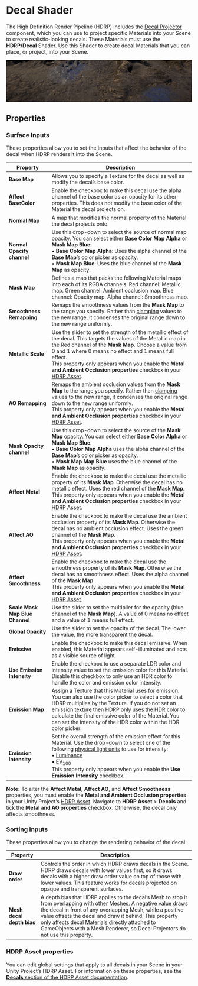 # Decal Shader

The High Definition Render Pipeline (HDRP) includes the [Decal Projector](Decal-Projector.html) component, which you can use to project specific Materials into your Scene to create realistic-looking decals. These Materials must use the **HDRP/Decal** Shader. Use this Shader to create decal Materials that you can place, or project, into your Scene.

![](Images/HDRPFeatures-DecalShader.png)

## Properties

### Surface Inputs

These properties allow you to set the inputs that affect the behavior of the decal when HDRP renders it into the Scene.

| **Property**                    | **Description**                                              |
| ------------------------------- | ------------------------------------------------------------ |
| **Base Map**                    | Allows you to specify a Texture for the decal as well as modify the decal’s base color. |
| **Affect BaseColor**            | Enable the checkbox to make this decal use the alpha channel of the base color as an opacity for its other properties. This does not modify the base color of the Material the decal projects on. |
| **Normal Map**                  | A map that modifies the normal property of the Material the decal projects onto. |
| **Normal Opacity channel**      | Use this drop-down to select the source of normal map opacity. You can select either **Base Color Map Alpha** or **Mask Map Blue**:<br />&#8226; **Base Color Map Alpha**: Uses the alpha channel of the **Base Map**’s color picker as opacity.<br />&#8226; **Mask Map Blue**: Uses the blue channel of the **Mask Map** as opacity. |
| **Mask Map**                    | Defines a map that packs the following Material maps into each of its RGBA channels. Red channel: Metallic map. Green channel: Ambient occlusion map. Blue channel: Opacity map. Alpha channel: Smoothness map. |
| **Smoothness Remapping**        | Remaps the smoothness values from the **Mask Map** to the range you specify. Rather than [clamping](https://docs.unity3d.com/ScriptReference/Mathf.Clamp.html) values to the new range, it condenses the original range down to the new range uniformly. |
| **Metallic Scale**              | Use the slider to set the strength of the metallic effect of the decal. This targets the values of the Metallic map in the Red channel of the **Mask Map**. Choose a value from 0 and 1 where 0 means no effect and 1 means full effect.<br />This property only appears when you enable the **Metal and Ambient Occlusion properties** checkbox in your [HDRP Asset](HDRP-Asset.html#Decals). |
| **AO Remapping**                | Remaps the ambient occlusion values from the **Mask Map** to the range you specify. Rather than [clamping](https://docs.unity3d.com/ScriptReference/Mathf.Clamp.html) values to the new range, it condenses the original range down to the new range uniformly.<br />This property only appears when you enable the **Metal and Ambient Occlusion properties** checkbox in your [HDRP Asset](HDRP-Asset.html#Decals). |
| **Mask Opacity channel**        | Use this drop-down to select the source of the **Mask Map** opacity. You can select either **Base Color Alpha** or **Mask Map Blue**.<br />&#8226; **Base Color Map Alpha** uses the alpha channel of the **Base Map**’s color picker as opacity.<br />&#8226; **Mask Map Map Blue** uses the blue channel of the **Mask Map** as opacity. |
| **Affect Metal**                | Enable the checkbox to make the decal use the metallic property of its **Mask Map**. Otherwise the decal has no metallic effect. Uses the red channel of the **Mask Map**.<br />This property only appears when you enable the **Metal and Ambient Occlusion properties** checkbox in your [HDRP Asset](HDRP-Asset.html#Decals). |
| **Affect AO**                   | Enable the checkbox to make the decal use the ambient occlusion property of its **Mask Map**. Otherwise the decal has no ambient occlusion effect. Uses the green channel of the **Mask Map**.<br />This property only appears when you enable the **Metal and Ambient Occlusion properties** checkbox in your [HDRP Asset](HDRP-Asset.html#Decals). |
| **Affect Smoothness**           | Enable the checkbox to make the decal use the smoothness property of its **Mask Map**. Otherwise the decal has no smoothness effect. Uses the alpha channel of the **Mask Map**.<br />This property only appears when you enable the **Metal and Ambient Occlusion properties** checkbox in your [HDRP Asset](HDRP-Asset.html#Decals). |
| **Scale Mask Map Blue Channel** | Use the slider to set the multiplier for the opacity (blue channel of the **Mask Map**). A value of 0 means no effect and a value of 1 means full effect. |
| **Global Opacity**              | Use the slider to set the opacity of the decal. The lower the value, the more transparent the decal. |
| **Emissive**                    | Enable the checkbox to make this decal emissive. When enabled, this Material appears self-illuminated and acts as a visible source of light. |
| **Use Emission Intensity**      | Enable the checkbox to use a separate LDR color and intensity value to set the emission color for this Material. Disable this checkbox to only use an HDR color to handle the color and emission color intensity. |
| **Emission Map**                | Assign a Texture that this Material uses for emission. You can also use the color picker to select a color that HDRP multiplies by the Texture. If you do not set an emission texture then HDRP only uses the HDR color to calculate the final emissive color of the Material. You can set the intensity of the HDR color within the HDR color picker. |
| **Emission Intensity**          | Set the overall strength of the emission effect for this Material. Use the drop-down to select one of the following [physical light units](Physical-Light-Units.html) to use for intensity:<br />&#8226; [Luminance](Physical-Light-Units.html#Luminance)<br />&#8226; [EV<sub>100</sub>](Physical-Light-Units.html#EV)<br />This property only appears when you enable the **Use Emission Intensity** checkbox. |

**Note:** To alter the **Affect Metal**, **Affect AO**, and **Affect Smoothness** properties, you must enable the **Metal and Ambient Occlusion properties** in your Unity Project’s [HDRP Asset](HDRP-Asset.html). Navigate to **HDRP Asset** > **Decals** and tick the **Metal and AO properties** checkbox. Otherwise, the decal only affects smoothness.

### Sorting Inputs

These properties allow you to change the rendering behavior of the decal.

| **Property**              | **Description**                                              |
| ------------------------- | ------------------------------------------------------------ |
| **Draw order**            | Controls the order in which HDRP draws decals in the Scene. HDRP draws decals with lower values first, so it draws decals with a higher draw order value on top of those with lower values. This feature works for decals projected on opaque and transparent surfaces. |
| **Mesh decal depth bias** | A depth bias that HDRP applies to the decal’s Mesh to stop it from overlapping with other Meshes. A negative value draws the decal in front of any overlapping Mesh, while a positive value offsets the decal and draw it behind. This property only affects decal Materials directly attached to GameObjects with a Mesh Renderer, so Decal Projectors do not use this property. |

### HDRP Asset properties

You can edit global settings that apply to all decals in your Scene in your Unity Project’s HDRP Asset. For information on these properties, see the [**Decals** section of the HDRP Asset documentation](HDRP-Asset.html#Decals).